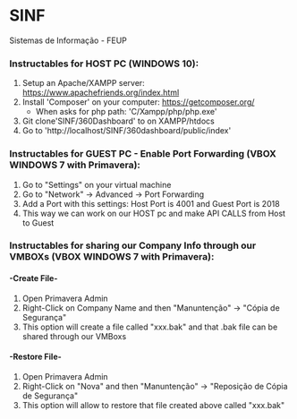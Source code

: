 ﻿# SINF
Sistemas de Informação - FEUP


### Instructables for HOST PC (WINDOWS 10):

1. Setup an Apache/XAMPP server: https://www.apachefriends.org/index.html
2. Install 'Composer' on your computer: https://getcomposer.org/
	- When asks for php path: 'C/Xampp/php/php.exe'
2. Git clone'SINF/360Dashboard' to on XAMPP/htdocs
3. Go to 'http://localhost/SINF/360dashboard/public/index'


### Instructables for GUEST PC - Enable Port Forwarding (VBOX WINDOWS 7 with Primavera):

1. Go to "Settings" on your virtual machine
2. Go to "Network" -> Advanced -> Port Forwarding
3. Add a Port with this settings: Host Port is 4001 and Guest Port is 2018
4. This way we can work on our HOST pc and make API CALLS from Host to Guest


### Instructables for sharing our Company Info through our VMBOXs (VBOX WINDOWS 7 with Primavera):

#### -Create File-
1. Open Primavera Admin
2. Right-Click on Company Name and then "Manuntenção"  -> "Cópia de Segurança"
3. This option will create a file called "xxx.bak" and that .bak file can be shared through our VMBoxs

#### -Restore File-
1. Open Primavera Admin
2. Right-Click on "Nova" and then "Manuntenção"  -> "Reposição de Cópia de Segurança"
3. This option will allow to restore that file created above called "xxx.bak"
